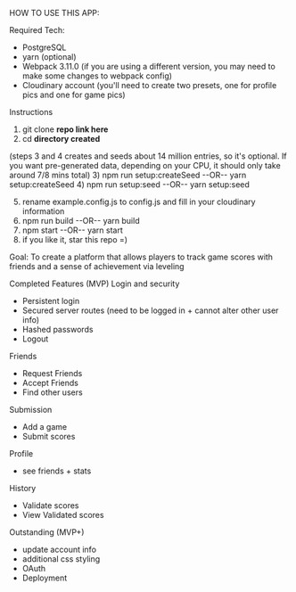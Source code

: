 HOW TO USE THIS APP:

Required Tech:
- PostgreSQL
- yarn (optional)
- Webpack 3.11.0 (if you are using a different version, you may need to make some changes to webpack config)
- Cloudinary account (you'll need to create two presets, one for profile pics and one for game pics)

Instructions
1) git clone __repo link here__
2) cd __directory created__

(steps 3 and 4 creates and seeds about 14 million entries, so it's optional.  If you want pre-generated data, depending on your CPU, it should only take around 7/8 mins total)
3) npm run setup:createSeed --OR-- yarn setup:createSeed
4) npm run setup:seed --OR-- yarn setup:seed

5) rename example.config.js to config.js and fill in your cloudinary information
6) npm run build --OR-- yarn build
7) npm start --OR-- yarn start
8) if you like it, star this repo =)


Goal: To create a platform that allows players to track game scores with friends and a sense of achievement via leveling

Completed Features (MVP)
Login and security
- Persistent login
- Secured server routes (need to be logged in + cannot alter other user info)
- Hashed passwords
- Logout

Friends
- Request Friends
- Accept Friends
- Find other users

Submission
- Add a game 
- Submit scores

Profile
- see friends + stats

History
- Validate scores
- View Validated scores



Outstanding (MVP+)
- update account info
- additional css styling
- OAuth
- Deployment